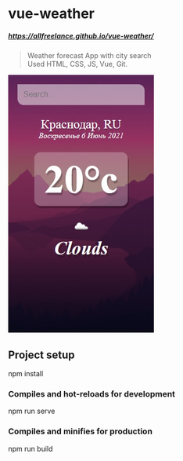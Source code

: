 # vue-weather
##### https://allfreelance.github.io/vue-weather/

> Weather forecast App with city search<br>
> Used HTML, CSS, JS, Vue, Git.

[![](https://github.com/allfreelance/vue-weather/blob/main/screen.jpg)](https://allfreelance.github.io/vue-weather/)

## Project setup
npm install

### Compiles and hot-reloads for development
npm run serve

### Compiles and minifies for production
npm run build
